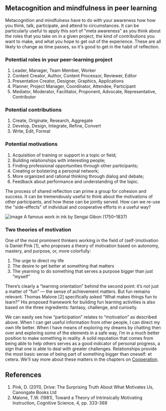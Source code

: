 Metacognition and mindfulness in peer learning
----------------------------------------------

Metacognition and mindfulness have to do with your awareness how how you
think, talk, participate, and attend to circumstances. It can be
particularly useful to apply this sort of "meta awareness" as you think
about the roles that you take on in a given project, the kind of
contributions you want to make, and what you hope to get out of the
experience. These are all likely to change as time passes, so it's good
to get in the habit of reflection.

### Potential roles in your peer-learning project

1.  Leader, Manager, Team Member, Worker
2.  Content Creator, Author, Content Processor, Reviewer, Editor
3.  Presentation Creator, Designer, Graphics, Applications
4.  Planner, Project Manager, Coordinator, Attendee, Participant
5.  Mediator, Moderator, Facilitator, Proponent, Advocate,
    Representative, Contributor

### Potential contributions

1.  Create, Originate, Research, Aggregate
2.  Develop, Design, Integrate, Refine, Convert
3.  Write, Edit, Format

### Potential motivations

1.  Acquisition of training or support in a topic or field;
2.  Building relationships with interesting people;
3.  Finding professional opportunities through other participants;
4.  Creating or bolstering a personal network;
5.  More organized and rational thinking through dialog and debate;
6.  Feedback about performance and understanding of the topic.

The process of shared reflection can prime a group for cohesion and
success. It can be tremendously useful to think about the motivations of
other participants, and how these can be jointly served. How can we
re-use the "side-effects" of individual and cooperative efforts in a
useful way?

![image](http://peeragogy.org/wp-content/uploads/2013/09/sengai-gibon.jpg)
A famous work in ink by Sengai Gibon (1750–1837)

### Two theories of motivation

One of the most prominent thinkers working in the field of
(self-)motivation is Daniel Pink [1], who proposes a theory of
motivation based on autonomy, mastery, and purpose, or, more colorfully:

1.  The urge to direct my life
2.  The desire to get better at something that matters
3.  The yearning to do something that serves a purpose bigger than just
    “myself”

There’s clearly a “learning orientation” behind the second point: it’s
not just a matter of “fun” — the sense of achievement matters. But fun
remains relevant. Thomas Malone [2] specifically asked “What makes
things fun to learn?” His proposed framework for building fun learning
activities is also based on the three ingredients: fantasy, challenge,
and curiosity.

We can easily see how “participation” relates to “motivation” as
described above. When I can get useful information from other people, I
can direct my own life better. When I have means of exploring my dreams
by chatting then over and exploring some of the elements in a safe way,
I’m in a much better position to make something in reality. A solid
reputation that comes from being able to help others serves as a good
indicator of personal progress, a sign that one is able to deal with
greater challenges. Relationships provide the most basic sense of being
part of something bigger than oneself: et cetera. We'll say more about
these matters in the chapters on
[Cooperation](http://peeragogy.org/cowork/ "Cooperation").

References
----------

1.  Pink, D. (2011), Drive: The Surprising Truth About What Motivates
    Us, Canongate Books Ltd
2.  Malone, T.W. (1981), Toward a Theory of Intrinsically Motivating
    Instruction, Cognitive Science, 4, pp. 333-369

